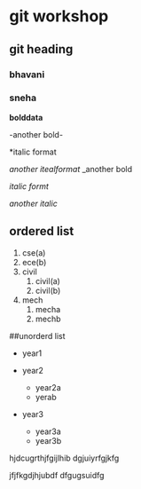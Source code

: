 # git workshop
## git heading
### bhavani
### sneha

**bolddata**

-another bold-

*italic format

_another itealformat_
_another bold

*italic  formt*

_another italic_

## ordered list

1. cse(a)
2. ece(b)
3. civil
   1. civil(a)
   2. civil(b)
4. mech
     1. mecha
     2. mechb

##unorderd list

-  year1
-  year2
    * year2a
    * yerab
    
-  year3
     * year3a
     * year3b
     
hjdcugrthjfgijlhib
dgjuiyrfgjkfg

jfjfkgdjhjubdf
dfgugsuidfg
